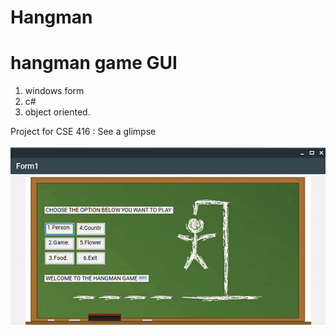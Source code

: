 # Hangman

# hangman game GUI 
1. windows form 
2. c#
3. object oriented.

Project for CSE 416
: See a glimpse
<br> </br>
![](WinFormsApp_v2/img/entire-system.gif)

